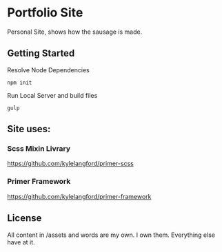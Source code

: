 # Portfolio Site

Personal Site, shows how the sausage is made.

## Getting Started

Resolve Node Dependencies

```
npm init
```

Run Local Server and build files

```
gulp
```

## Site uses:

### Scss Mixin Livrary

https://github.com/kylelangford/primer-scss

### Primer Framework

https://github.com/kylelangford/primer-framework

## License

All content in /assets and words are my own. I own them. Everything else have at it.
